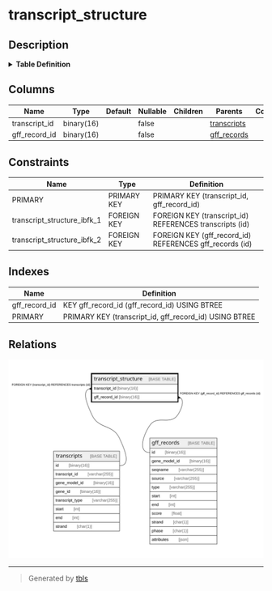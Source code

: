 # transcript_structure

## Description

<details>
<summary><strong>Table Definition</strong></summary>

```sql
CREATE TABLE `transcript_structure` (
  `transcript_id` binary(16) NOT NULL,
  `gff_record_id` binary(16) NOT NULL,
  PRIMARY KEY (`transcript_id`,`gff_record_id`),
  KEY `gff_record_id` (`gff_record_id`),
  CONSTRAINT `transcript_structure_ibfk_1` FOREIGN KEY (`transcript_id`) REFERENCES `transcripts` (`id`),
  CONSTRAINT `transcript_structure_ibfk_2` FOREIGN KEY (`gff_record_id`) REFERENCES `gff_records` (`id`)
) ENGINE=InnoDB DEFAULT CHARSET=utf8mb4 COLLATE=utf8mb4_0900_ai_ci
```

</details>

## Columns

| Name          | Type       | Default | Nullable | Children | Parents                       | Comment |
| ------------- | ---------- | ------- | -------- | -------- | ----------------------------- | ------- |
| transcript_id | binary(16) |         | false    |          | [transcripts](transcripts.md) |         |
| gff_record_id | binary(16) |         | false    |          | [gff_records](gff_records.md) |         |

## Constraints

| Name                        | Type        | Definition                                              |
| --------------------------- | ----------- | ------------------------------------------------------- |
| PRIMARY                     | PRIMARY KEY | PRIMARY KEY (transcript_id, gff_record_id)              |
| transcript_structure_ibfk_1 | FOREIGN KEY | FOREIGN KEY (transcript_id) REFERENCES transcripts (id) |
| transcript_structure_ibfk_2 | FOREIGN KEY | FOREIGN KEY (gff_record_id) REFERENCES gff_records (id) |

## Indexes

| Name          | Definition                                             |
| ------------- | ------------------------------------------------------ |
| gff_record_id | KEY gff_record_id (gff_record_id) USING BTREE          |
| PRIMARY       | PRIMARY KEY (transcript_id, gff_record_id) USING BTREE |

## Relations

![er](transcript_structure.svg)

---

> Generated by [tbls](https://github.com/k1LoW/tbls)
